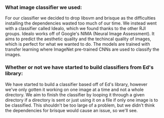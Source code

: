 ### What image classifier we used:

For our classifier we decided to drop libsvm and brisque as the difficulties installing the dependencies wasted too much of our time. We instead went with a classifier called Idealo, which we found thanks to the other RJI groups. Idealo works off of Google's NIMA (Neural Image Assessment). It aims to predict the aesthetic quality and the techincal quality of images, which is perfect for what we wanted to do. The models are trained with transfer learning where ImageNet pre-trained CNNs are used to classify the images. 

### Whether or not we have started to build classifiers from Ed's library:

We have started to build a classifier based off of Ed's library, however we've only gotten it working on one image at a time and not a whole directory. We aim to finish the classifier by looping it through a given directory if a directory is sent or just using it on a file if only one image is to be classified. This shouldn't be too large of a problem, but we didn't think the dependencies for brisque would cause an issue, so we'll see.
